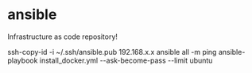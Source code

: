 # ansible
Infrastructure as code repository!

ssh-copy-id -i ~/.ssh/ansible.pub 192.168.x.x
ansible all -m ping
ansible-playbook install_docker.yml --ask-become-pass --limit ubuntu

